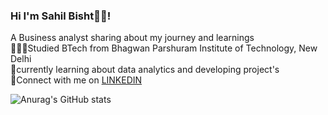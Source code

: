 ### Hi I'm Sahil Bisht👦🏻!

 A Business analyst sharing about my journey and learnings </br>
👨🏼‍🎓Studied BTech from Bhagwan Parshuram Institute of Technology, New Delhi </br>
💭currently learning about data analytics and developing project's </br> 
🪪Connect with me on [LINKEDIN](https://www.linkedin.com/in/sahil-bisht-businessanalyst)

![Anurag's GitHub stats](https://github-readme-stats.vercel.app/api?username=Sahil-bishtgits&show_icons=true&theme=radical)
